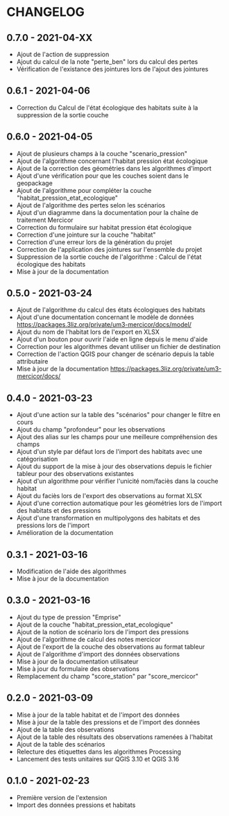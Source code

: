 # CHANGELOG

## 0.7.0 - 2021-04-XX

* Ajout de l'action de suppression 
* Ajout du calcul de la note "perte_ben" lors du calcul des pertes 
* Vérification de l'existance des jointures lors de l'ajout des jointures

## 0.6.1 - 2021-04-06

* Correction du Calcul de l'état écologique des habitats suite à la suppression de la sortie couche

## 0.6.0 - 2021-04-05

* Ajout de plusieurs champs à la couche "scenario_pression"
* Ajout de l'algorithme concernant l'habitat pression état écologique
* Ajout de la correction des géométries dans les algorithmes d'import
* Ajout d'une vérification pour que les couches soient dans le geopackage
* Ajout de l'algorithme pour compléter la couche "habitat_pression_etat_ecologique"
* Ajout de l'algorithme des pertes selon les scénarios
* Ajout d'un diagramme dans la documentation pour la chaîne de traitement Mercicor
* Correction du formulaire sur habitat pression état écologique
* Correction d'une jointure sur la couche "habitat"
* Correction d'une erreur lors de la génération du projet
* Correction de l'application des jointures sur l'ensemble du projet
* Suppression de la sortie couche de l'algorithme : Calcul de l'état écologique des habitats
* Mise à jour de la documentation

## 0.5.0 - 2021-03-24

* Ajout de l'algorithme du calcul des états écologiques des habitats
* Ajout d'une documentation concernant le modèle de données https://packages.3liz.org/private/um3-mercicor/docs/model/
* Ajout du nom de l'habitat lors de l'export en XLSX
* Ajout d'un bouton pour ouvrir l'aide en ligne depuis le menu d'aide
* Correction pour les algorithmes devant utiliser un fichier de destination
* Correction de l'action QGIS pour changer de scénario depuis la table attributaire
* Mise à jour de la documentation https://packages.3liz.org/private/um3-mercicor/docs/

## 0.4.0 - 2021-03-23

* Ajout d'une action sur la table des "scénarios" pour changer le filtre en cours
* Ajout du champ "profondeur" pour les observations
* Ajout des alias sur les champs pour une meilleure compréhension des champs
* Ajout d'un style par défaut lors de l'import des habitats avec une catégorisation
* Ajout du support de la mise à jour des observations depuis le fichier tableur pour des observations existantes
* Ajout d'un algorithme pour vérifier l'unicité nom/faciès dans la couche habitat
* Ajout du faciès lors de l'export des observations au format XLSX
* Ajout d'une correction automatique pour les géométries lors de l'import des habitats et des pressions
* Ajout d'une transformation en multipolygons des habitats et des pressions lors de l'import
* Amélioration de la documentation

## 0.3.1 - 2021-03-16

* Modification de l'aide des algorithmes
* Mise à jour de la documentation

## 0.3.0 - 2021-03-16

* Ajout du type de pression "Emprise"
* Ajout de la couche "habitat_pression_etat_ecologique"
* Ajout de la notion de scénario lors de l'import des pressions
* Ajout de l'algorithme de calcul des notes mercicor
* Ajout de l'export de la couche des observations au format tableur
* Ajout de l'algorithme d'import des données observations
* Mise à jour de la documentation utilisateur
* Mise à jour du formulaire des observations
* Remplacement du champ "score_station" par "score_mercicor"

## 0.2.0 - 2021-03-09

* Mise à jour de la table habitat et de l'import des données
* Mise à jour de la table des pressions et de l'import des données
* Ajout de la table des observations
* Ajout de la table des résultats des observations ramenées à l'habitat
* Ajout de la table des scénarios
* Relecture des étiquettes dans les algorithmes Processing
* Lancement des tests unitaires sur QGIS 3.10 et QGIS 3.16

## 0.1.0 - 2021-02-23

* Première version de l'extension
* Import des données pressions et habitats

##

